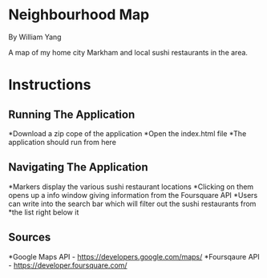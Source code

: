 # Neighbourhood Map

By William Yang

A map of my home city Markham and local sushi restaurants in the area. 

# Instructions

## Running The Application

*Download a zip cope of the application
*Open the index.html file
*The application should run from here

## Navigating The Application
*Markers display the various sushi restaurant locations
*Clicking on them opens up a info window giving information from the Foursquare API
*Users can write into the search bar which will filter out the sushi restaurants from
*the list right below it

## Sources
*Google Maps API - https://developers.google.com/maps/
*Foursqaure API - https://developer.foursquare.com/